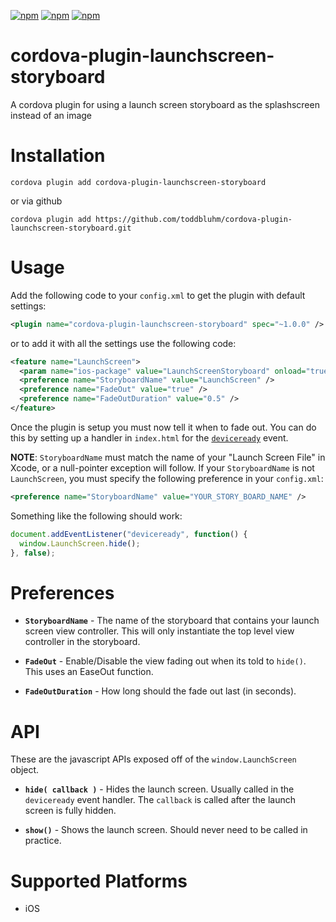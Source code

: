 [![npm](https://img.shields.io/npm/v/cordova-plugin-launchscreen-storyboard.svg?maxAge=86400)](https://www.npmjs.com/package/cordova-plugin-launchscreen-storyboard)
[![npm](https://img.shields.io/npm/dm/cordova-plugin-launchscreen-storyboard.svg?maxAge=86400)](https://www.npmjs.com/package/cordova-plugin-launchscreen-storyboard)
[![npm](https://img.shields.io/npm/l/cordova-plugin-launchscreen-storyboard.svg?maxAge=2592000)](https://www.npmjs.com/package/cordova-plugin-launchscreen-storyboard)

# cordova-plugin-launchscreen-storyboard
A cordova plugin for using a launch screen storyboard as the splashscreen instead of an image

# Installation
`cordova plugin add cordova-plugin-launchscreen-storyboard`

or via github

`cordova plugin add https://github.com/toddbluhm/cordova-plugin-launchscreen-storyboard.git`


# Usage

Add the following code to your `config.xml` to get the plugin with default settings:
```xml
<plugin name="cordova-plugin-launchscreen-storyboard" spec="~1.0.0" />
```

or to add it with all the settings use the following code:

```xml
<feature name="LaunchScreen">
  <param name="ios-package" value="LaunchScreenStoryboard" onload="true" />
  <preference name="StoryboardName" value="LaunchScreen" />
  <preference name="FadeOut" value="true" />
  <preference name="FadeOutDuration" value="0.5" />
</feature>
```

Once the plugin is setup you must now tell it when to fade out. You can do this by setting up a handler in `index.html` for the [`deviceready`](http://cordova.apache.org/docs/en/6.x/cordova/events/events.html#deviceready) event.

**NOTE**:
`StoryboardName` must match the name of your "Launch Screen File" in Xcode,  or a null-pointer exception will follow.
If your `StoryboardName` is not `LaunchScreen`, you must specify the following preference in your `config.xml`:

```xml
<preference name="StoryboardName" value="YOUR_STORY_BOARD_NAME" />
```

Something like the following should work:
```js
document.addEventListener("deviceready", function() {
  window.LaunchScreen.hide();
}, false);
```

# Preferences
- **`StoryboardName`** - The name of the storyboard that contains your launch screen view controller.
This will only instantiate the top level view controller in the storyboard.

- **`FadeOut`** - Enable/Disable the view fading out when its told to `hide()`. This uses an EaseOut function.

- **`FadeOutDuration`** - How long should the fade out last (in seconds).

# API

These are the javascript APIs exposed off of the `window.LaunchScreen` object.

- **`hide( callback )`** - Hides the launch screen. Usually called in the `deviceready` event handler. The `callback` is called after the launch screen is fully hidden.

- **`show()`** - Shows the launch screen. Should never need to be called in practice.

# Supported Platforms
- iOS
